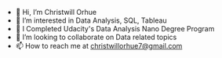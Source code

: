 - 👋 Hi, I’m Christwill Orhue
- 👀 I’m interested in Data Analysis, SQL, Tableau
- 🌱 I Completed Udacity's Data Analysis Nano Degree Program
- 💞️ I’m looking to collaborate on Data related topics
- 📫 How to reach me at christwillorhue7@gmail.com  
<!---
chrissyxxxx/chrissyxxxx is a ✨ special ✨ repository because its `README.md` (this file) appears on your GitHub profile.
You can click the Preview link to take a look at your changes.
--->
